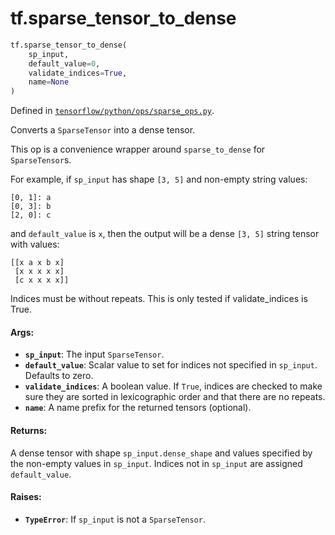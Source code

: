 <div itemscope itemtype="http://developers.google.com/ReferenceObject">
<meta itemprop="name" content="tf.sparse_tensor_to_dense" />
<meta itemprop="path" content="Stable" />
</div>

# tf.sparse_tensor_to_dense

``` python
tf.sparse_tensor_to_dense(
    sp_input,
    default_value=0,
    validate_indices=True,
    name=None
)
```



Defined in [`tensorflow/python/ops/sparse_ops.py`](https://www.tensorflow.org/code/tensorflow/python/ops/sparse_ops.py).

Converts a `SparseTensor` into a dense tensor.

This op is a convenience wrapper around `sparse_to_dense` for `SparseTensor`s.

For example, if `sp_input` has shape `[3, 5]` and non-empty string values:

    [0, 1]: a
    [0, 3]: b
    [2, 0]: c

and `default_value` is `x`, then the output will be a dense `[3, 5]`
string tensor with values:

    [[x a x b x]
     [x x x x x]
     [c x x x x]]

Indices must be without repeats.  This is only
tested if validate_indices is True.

#### Args:

* <b>`sp_input`</b>: The input `SparseTensor`.
* <b>`default_value`</b>: Scalar value to set for indices not specified in
    `sp_input`.  Defaults to zero.
* <b>`validate_indices`</b>: A boolean value.  If `True`, indices are checked to make
    sure they are sorted in lexicographic order and that there are no repeats.
* <b>`name`</b>: A name prefix for the returned tensors (optional).


#### Returns:

A dense tensor with shape `sp_input.dense_shape` and values specified by
the non-empty values in `sp_input`. Indices not in `sp_input` are assigned
`default_value`.


#### Raises:

* <b>`TypeError`</b>: If `sp_input` is not a `SparseTensor`.